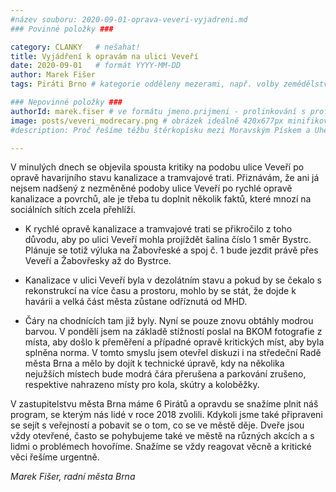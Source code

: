 ```yaml
---
#název souboru: 2020-09-01-oprava-veveri-vyjadreni.md
### Povinné položky ###

category: CLANKY   # nešahat!
title: Vyjádření k opravám na ulici Veveří
date: 2020-09-01   # formát YYYY-MM-DD
author: Marek Fišer
tags: Piráti Brno # kategorie odděleny mezerami, např. volby zemědělství životní-prostředí piráti (viz https://jihomoravsky.pirati.cz/tags/)

### Nepovinné položky ###
authorId: marek.fiser # ve formátu jmeno.prijmeni - prolinkování s profilem přes uid
image: posts/veveri_modrecary.png # obrázek ideálně 420x677px minifikovaný přes https://tinypng.com/
#description: Proč řešíme těžbu štěrkopísku mezi Moravským Pískem a Uherským Ostrohem? Podrobné info o celé kauze.

---
```


V minulých dnech se objevila spousta kritiky na podobu ulice Veveří po opravě havarijního stavu kanalizace a tramvajové trati. Přiznávám, že ani já nejsem nadšený z nezměněné podoby ulice Veveří po rychlé opravě kanalizace a povrchů, ale je třeba tu doplnit několik faktů, které mnozí na sociálních sítích zcela přehlíží.

- K rychlé opravě kanalizace a tramvajové trati se přikročilo z toho důvodu, aby po ulici Veveří mohla projíždět šalina číslo 1 směr Bystrc. Plánuje se totiž výluka na Žabovřeské a spoj č. 1 bude jezdit právě přes Veveří a Žabovřesky až do Bystrce.

- Kanalizace v ulici Veveří byla v dezolátním stavu a pokud by se čekalo s rekonstrukcí na více času a prostoru, mohlo by se stát, že dojde k havárii a velká část města zůstane odříznutá od MHD.

- Čáry na chodnících tam již byly. Nyní se pouze znovu obtáhly modrou barvou. V pondělí jsem na základě stížností poslal na BKOM fotografie z místa, aby došlo k přeměření a případné opravě kritických míst, aby byla splněna norma. V tomto smyslu jsem otevřel diskuzi i na středeční Radě města Brna a mělo by dojít k technické úpravě, kdy na několika nejužších místech bude modrá čára přerušena a parkování zrušeno, respektive nahrazeno místy pro kola, skútry a koloběžky.

V zastupitelstvu města Brna máme 6 Pirátů a opravdu se snažíme plnit náš program, se kterým nás lidé v roce 2018 zvolili. Kdykoli jsme také připraveni se sejít s veřejností a pobavit se o tom, co se ve městě děje. Dveře jsou vždy otevřené, často se pohybujeme také ve městě na různých akcích a s lidmi o problémech hovoříme. Snažíme se vždy reagovat věcně a kritické věci řešíme urgentně. 

*Marek Fišer, radní města Brna*
